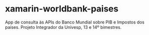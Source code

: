 # xamarin-worldbank-paises
App de consulta às APIs do Banco Mundial sobre PIB e Impostos dos países. Projeto Integrador da Univesp, 13 e 14º bimestres.

